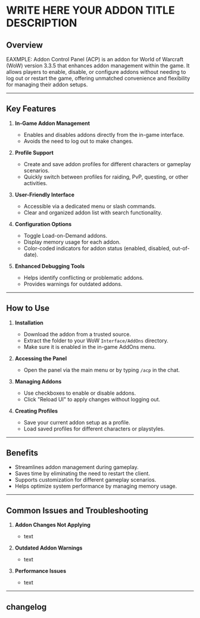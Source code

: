 # WRITE HERE YOUR ADDON TITLE DESCRIPTION

## Overview
EAXMPLE: Addon Control Panel (ACP) is an addon for World of Warcraft (WoW) version 3.3.5 that enhances addon management within the game. It allows players to enable, disable, or configure addons without needing to log out or restart the game, offering unmatched convenience and flexibility for managing their addon setups.

---

## Key Features

1. **In-Game Addon Management**
   - Enables and disables addons directly from the in-game interface.
   - Avoids the need to log out to make changes.

2. **Profile Support**
   - Create and save addon profiles for different characters or gameplay scenarios.
   - Quickly switch between profiles for raiding, PvP, questing, or other activities.

3. **User-Friendly Interface**
   - Accessible via a dedicated menu or slash commands.
   - Clear and organized addon list with search functionality.

4. **Configuration Options**
   - Toggle Load-on-Demand addons.
   - Display memory usage for each addon.
   - Color-coded indicators for addon status (enabled, disabled, out-of-date).

5. **Enhanced Debugging Tools**
   - Helps identify conflicting or problematic addons.
   - Provides warnings for outdated addons.

---

## How to Use

1. **Installation**
   - Download the addon from a trusted source.
   - Extract the folder to your WoW `Interface/AddOns` directory.
   - Make sure it is enabled in the in-game AddOns menu.

2. **Accessing the Panel**
   - Open the panel via the main menu or by typing `/acp` in the chat.

3. **Managing Addons**
   - Use checkboxes to enable or disable addons.
   - Click "Reload UI" to apply changes without logging out.

4. **Creating Profiles**
   - Save your current addon setup as a profile.
   - Load saved profiles for different characters or playstyles.

---

## Benefits

- Streamlines addon management during gameplay.
- Saves time by eliminating the need to restart the client.
- Supports customization for different gameplay scenarios.
- Helps optimize system performance by managing memory usage.

---

## Common Issues and Troubleshooting

1. **Addon Changes Not Applying**
   - text

2. **Outdated Addon Warnings**
   - text

3. **Performance Issues**
   - text

---

## changelog


